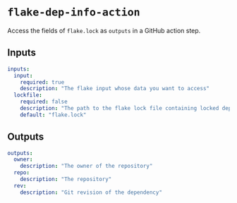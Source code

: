 # `flake-dep-info-action`

Access the fields of `flake.lock` as `outputs` in a GitHub action step.

## Inputs

```yaml
inputs:
  input:
    required: true
    description: "The flake input whose data you want to access"
  lockfile:
    required: false
    description: "The path to the flake lock file containing locked dependencies"
    default: "flake.lock"
```

## Outputs

```yaml
outputs:
  owner:
    description: "The owner of the repository"
  repo:
    description: "The repository"
  rev:
    description: "Git revision of the dependency"
```
